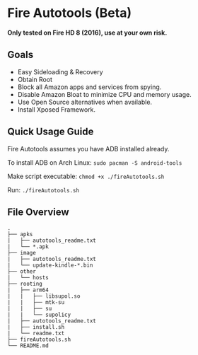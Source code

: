 # Fire Autotools (Beta)
**Only tested on Fire HD 8 (2016), use at your own risk.**

## Goals
* Easy Sideloading & Recovery
* Obtain Root
* Block all Amazon apps and services from spying.
* Disable Amazon Bloat to minimize CPU and memory usage.
* Use Open Source alternatives when available.
* Install Xposed Framework.

## Quick Usage Guide
Fire Autotools assumes you have ADB installed already.

To install ADB on Arch Linux: ```sudo pacman -S android-tools```

Make script executable: ```chmod +x ./fireAutotools.sh```

Run: ```./fireAutotools.sh```

## File Overview
```
.
├── apks
|   ├── autotools_readme.txt
|   └── *.apk
├── image
|   ├── autotools_readme.txt
|   └── update-kindle-*.bin
├── other
|   └── hosts
├── rooting
|   ├── arm64
|   |   ├── libsupol.so
|   |   ├── mtk-su
|   |   ├── su
|   |   └── supolicy
|   ├── autotools_readme.txt
|   ├── install.sh
|   └── readme.txt
├── fireAutotools.sh
└── README.md
```